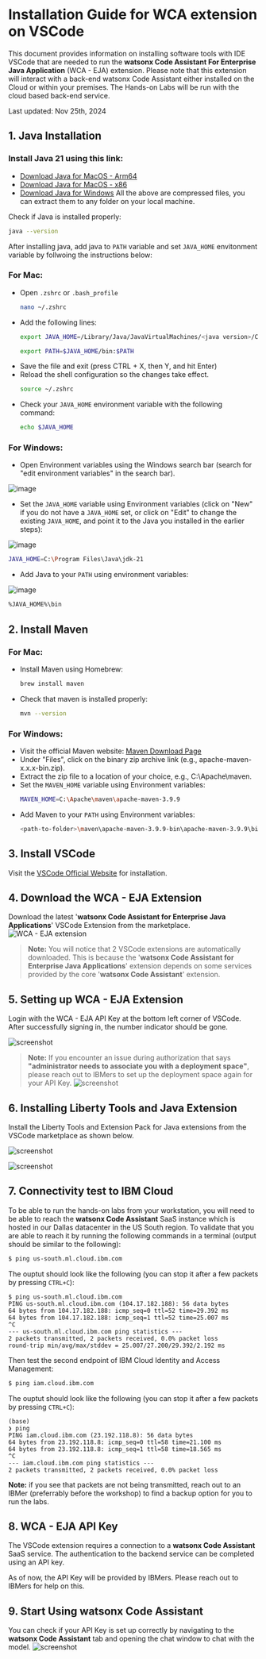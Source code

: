 # Installation Guide for WCA extension on VSCode

This document provides information on installing software tools with IDE VSCode that are needed to run the **watsonx Code Assistant For Enterprise Java Application** (WCA - EJA) extension. Please note that this extension will interact with a back-end watsonx Code Assistant either installed on the Cloud or within your premises. The Hands-on Labs will be run with the cloud based back-end service.

Last updated: Nov 25th, 2024

## 1. Java Installation

### Install Java 21 using this link:
- [Download Java for MacOS - Arm64](https://download.oracle.com/java/21/latest/jdk-21_macos-aarch64_bin.tar.gz)
- [Download Java for MacOS - x86](https://download.oracle.com/java/21/latest/jdk-21_macos-x64_bin.tar.gz)
- [Download Java for Windows](https://download.oracle.com/java/21/latest/jdk-21_windows-x64_bin.zip)
All the above are compressed files, you can extract them to any folder on your local machine.

Check if Java is installed properly:
```bash
java --version
```

After installing java, add java to `PATH` variable and set `JAVA_HOME` envitonment variable by follwoing the instructions below:

### For Mac:
- Open `.zshrc` or `.bash_profile`
    ```bash
    nano ~/.zshrc
    ```
- Add the following lines:
    ```bash
    export JAVA_HOME=/Library/Java/JavaVirtualMachines/<java version>/Contents/Home
    ```
    ```bash
    export PATH=$JAVA_HOME/bin:$PATH
    ```
- Save the file and exit (press CTRL + X, then Y, and hit Enter)
- Reload the shell configuration so the changes take effect.
    ```bash
    source ~/.zshrc
    ```
- Check your `JAVA_HOME` environment variable with the following command:
    ```bash
    echo $JAVA_HOME
    ```

### For Windows:
- Open Environment variables using the Windows search bar (search for "edit environment variables" in the search bar).

![image](https://github.com/user-attachments/assets/d0099fe2-72c1-4594-8b5f-8075f2d6bced)

- Set the `JAVA_HOME` variable using Environment variables (click on "New" if you do not have a `JAVA_HOME` set, or click on "Edit" to change the existing `JAVA_HOME`, and point it to the Java you installed in the earlier steps):

![image](https://github.com/user-attachments/assets/cbb009b7-159a-48d2-8bb6-c113968477b0)

  ```bash
  JAVA_HOME=C:\Program Files\Java\jdk-21
  ```

- Add Java to your `PATH` using environment variables:

![image](https://github.com/user-attachments/assets/8925e501-5db6-449b-9ad4-eef44ea253cf)

  ```bash
  %JAVA_HOME%\bin
  ```

## 2. Install Maven

### For Mac:
- Install Maven using Homebrew:
  ```bash
  brew install maven
  ```
- Check that maven is installed properly:
  ```bash
  mvn --version
  ```

### For Windows:
- Visit the official Maven website: [Maven Download Page](https://maven.apache.org/download.cgi)
- Under "Files", click on the binary zip archive link (e.g., apache-maven-x.x.x-bin.zip).
- Extract the zip file to a location of your choice, e.g., C:\Apache\maven.
- Set the `MAVEN_HOME` variable using Environment variables:
  ```bash
  MAVEN_HOME=C:\Apache\maven\apache-maven-3.9.9
  ```
- Add Maven to your `PATH` using Environment variables:
  ```bash
  <path-to-folder>\maven\apache-maven-3.9.9-bin\apache-maven-3.9.9\bin
  ```


## 3. Install VSCode

Visit the [VSCode Official Website](https://code.visualstudio.com/download) for installation.

## 4. Download the WCA - EJA Extension

Download the latest '**watsonx Code Assistant for Enterprise Java Applications**' VSCode Extension from the marketplace.
![WCA - EJA extension](../images/VSC_WCA4EJ_extension.png)

> **Note:** You will notice that 2 VSCode extensions are automatically downloaded. This is because the '**watsonx Code Assistant for Enterprise Java Applications**' extension depends on some services provided by the core '**watsonx Code Assistant**' extension.

## 5. Setting up WCA - EJA Extension

Login with the WCA - EJA API Key at the bottom left corner of VSCode. After successfully signing in, the number indicator should be gone.

![screenshot](../images/VSC_WCA4J_Sign_in.png)

> **Note:** If you encounter an issue during authorization that says **"administrator needs to associate you with a deployment space"**, please reach out to IBMers to set up the deployment space again for your API Key.
![screenshot](../images/VSC_WCA4J_Sign_in_error_1.png)

## 6. Installing Liberty Tools and Java Extension

Install the Liberty Tools and Extension Pack for Java extensions from the VSCode marketplace as shown below.

![screenshot](../images/VSC_LibertyTools.png)

![screenshot](../images/VSCode-pack-for-java.png)

## 7. Connectivity test to IBM Cloud

To be able to run the hands-on labs from your workstation, you will need to be able to reach the **watsonx Code Assistant** SaaS instance which is hosted in our Dallas datacenter in the US South region. To validate that you are able to reach it by running the following commands in a terminal (output should be similar to the following):

```sh
$ ping us-south.ml.cloud.ibm.com
```

The ouptut should look like the following (you can stop it after a few packets by pressing `CTRL+C`):

```
$ ping us-south.ml.cloud.ibm.com
PING us-south.ml.cloud.ibm.com (104.17.182.188): 56 data bytes
64 bytes from 104.17.182.188: icmp_seq=0 ttl=52 time=29.392 ms
64 bytes from 104.17.182.188: icmp_seq=1 ttl=52 time=25.007 ms
^C
--- us-south.ml.cloud.ibm.com ping statistics ---
2 packets transmitted, 2 packets received, 0.0% packet loss
round-trip min/avg/max/stddev = 25.007/27.200/29.392/2.192 ms
```

Then test the second endpoint of IBM Cloud Identity and Access Management:

```sh
$ ping iam.cloud.ibm.com
```

The ouptut should look like the following (you can stop it after a few packets by pressing `CTRL+C`):

```
(base) 
❯ ping 
PING iam.cloud.ibm.com (23.192.118.8): 56 data bytes
64 bytes from 23.192.118.8: icmp_seq=0 ttl=58 time=21.100 ms
64 bytes from 23.192.118.8: icmp_seq=1 ttl=58 time=18.565 ms
^C
--- iam.cloud.ibm.com ping statistics ---
2 packets transmitted, 2 packets received, 0.0% packet loss
```

**Note:** if you see that packets are not being transmitted, reach out to an IBMer (preferrably before the workshop) to find a backup option for you to run the labs.

## 8. WCA - EJA API Key

The VSCode extension requires a connection to a **watsonx Code Assistant** SaaS service. The authentication to the backend service can be completed using an API key.

As of now, the API Key will be provided by IBMers. Please reach out to IBMers for help on this.

## 9. Start Using watsonx Code Assistant

You can check if your API Key is set up correctly by navigating to the **watsonx Code Assistant** tab and opening the chat window to chat with the model.
![screenshot](../images/VSC_chat_with_model.png)
